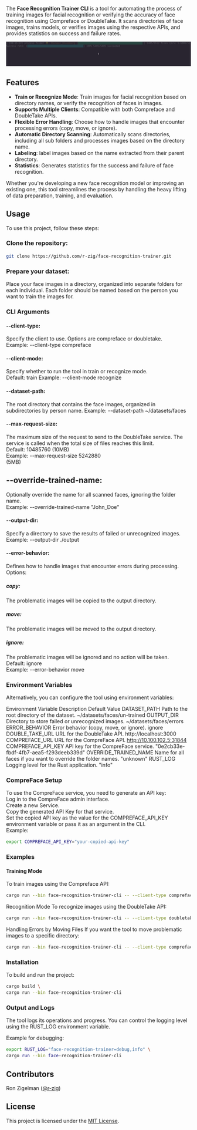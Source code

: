 The **Face Recognition Trainer CLI** is a tool for automating the process of training images for facial recognition or verifying the accuracy of face recognition using Compreface or DoubleTake. It scans directories of face images, trains models, or verifies images using the respective APIs, and provides statistics on success and failure rates.

![Alt Text](https://github.com/r-zig/face-recognition-trainer/blob/main/example/screenshot/cli-recongition-example-4.gif)

## Features
- **Train or Recognize Mode**: Train images for facial recognition based on directory names, or verify the recognition of faces in images.
- **Supports Multiple Clients**: Compatible with both Compreface and DoubleTake APIs.
- **Flexible Error Handling**: Choose how to handle images that encounter processing errors (copy, move, or ignore).
- **Automatic Directory Scanning**: Automatically scans directories, including all sub folders and processes images based on the directory name.
- **Labeling**: label images based on the name extracted from their parent directory.
- **Statistics**: Generates statistics for the success and failure of face recognition.

Whether you're developing a new face recognition model or improving an existing one, this tool streamlines the process by handling the heavy lifting of data preparation, training, and evaluation.

## Usage
To use this project, follow these steps:

### Clone the repository:
   ```bash
   git clone https://github.com/r-zig/face-recognition-trainer.git
 ``` 
### Prepare your dataset:
Place your face images in a directory, organized into separate folders for each individual. Each folder should be named based on the person you want to train the images for.

### CLI Arguments
#### --client-type:
Specify the client to use. Options are compreface or doubletake.  
Example: --client-type compreface

#### --client-mode:
Specify whether to run the tool in train or recognize mode.  
Default: train
Example: --client-mode recognize

#### --dataset-path:
The root directory that contains the face images, organized in subdirectories by person name.
Example: --dataset-path ~/datasets/faces

#### --max-request-size:
The maximum size of the request to send to the DoubleTake service. The service is called when the total size of files reaches this limit.  
Default: 10485760 (10MB)  
Example: --max-request-size 5242880  
 (5MB)

## --override-trained-name:
Optionally override the name for all scanned faces, ignoring the folder name.  
Example: --override-trained-name "John_Doe"

#### --output-dir:
Specify a directory to save the results of failed or unrecognized images.  
Example: --output-dir ./output

#### --error-behavior:
Defines how to handle images that encounter errors during processing.
Options:  

##### copy:
The problematic images will be copied to the output directory.
##### move:
The problematic images will be moved to the output directory.
##### ignore:
The problematic images will be ignored and no action will be taken.  
Default: ignore  
Example: --error-behavior move

### Environment Variables
Alternatively, you can configure the tool using environment variables:

Environment Variable	Description	Default Value
DATASET_PATH	Path to the root directory of the dataset.	~/datasets/faces/un-trained
OUTPUT_DIR	Directory to store failed or unrecognized images.	~/datasets/faces/errors
ERROR_BEHAVIOR	Error behavior (copy, move, or ignore).	ignore
DOUBLE_TAKE_URL	URL for the DoubleTake API.	http://localhost:3000
COMPREFACE_URL	URL for the CompreFace API.	http://10.100.102.5:31844
COMPREFACE_API_KEY	API key for the CompreFace service.	"0e2cb33e-fbdf-4fb7-aea5-f293deeb339d"
OVERRIDE_TRAINED_NAME	Name for all faces if you want to override the folder names.	"unknown"
RUST_LOG	Logging level for the Rust application.	"info"

### CompreFace Setup
To use the CompreFace service, you need to generate an API key:  
Log in to the CompreFace admin interface.  
Create a new Service.  
Copy the generated API Key for that service.  
Set the copied API key as the value for the COMPREFACE_API_KEY environment variable or pass it as an argument in the CLI.  
Example:
   ```bash
   export COMPREFACE_API_KEY="your-copied-api-key"
```

### Examples
#### Training Mode
To train images using the Compreface API:
   ```bash
   cargo run --bin face-recognition-trainer-cli -- --client-type compreface --client-mode train --compreface-api-key 0f3cb33e-fbdf-4fb7-aea5-f293deeb339d --dataset-path ../faces-train/ --compreface-url http://10.100.103.6:31833
   ```
Recognition Mode
To recognize images using the DoubleTake API:
   ```bash
   cargo run --bin face-recognition-trainer-cli -- --client-type doubletake --client-mode recognize
```
Handling Errors by Moving Files
If you want the tool to move problematic images to a specific directory:
   ```bash
   cargo run --bin face-recognition-trainer-cli -- --client-type compreface --client-mode train --error-behavior move --output-dir ./error-images
```

### Installation
To build and run the project:
   ```bash
   cargo build \
   cargo run --bin face-recognition-trainer-cli
```

### Output and Logs
The tool logs its operations and progress. You can control the logging level using the RUST_LOG environment variable.

Example for debugging:
   ```bash
   export RUST_LOG="face-recognition-trainer=debug,info" \
   cargo run --bin face-recognition-trainer-cli
```

## Contributors
Ron Zigelman ([@r-zig](https://github.com/r-zig))

## License
This project is licensed under the [MIT License](LICENSE).
